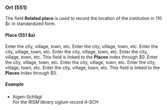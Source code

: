 ### Ort (551)

The field **Related place** is used to record the location of the institution in 110 $c in standardized form.

#### Place (551 $a)

Enter the city, village, town, etc. Enter the city, village, town, etc. Enter the city, village, town, etc. Enter the city, village, town, etc. Enter the city, village, town, etc. This field is linked to the **Places** index through $0. Enter the city, village, town, etc. Enter the city, village, town, etc. Enter the city, village, town, etc. Enter the city, village, town, etc. This field is linked to the **Places** index through $0.

##### Example

- Aigen-Schlägl  
  _For the RISM library siglum record A-SCH_
